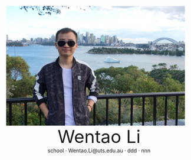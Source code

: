 <img src="fig/lwt.jpeg" width = "485" height = "324" align=left />

 <center>
     <font size=30> Wentao Li </font>
     <div>
         <span>
             school
         </span>
         ·
         <span>
             Wentao.Li@uts.edu.au
         </span>
         ·
         <span>
             ddd
         </span>
         ·
         <span>
             nnn
         </span>
     </div>
 </center>
